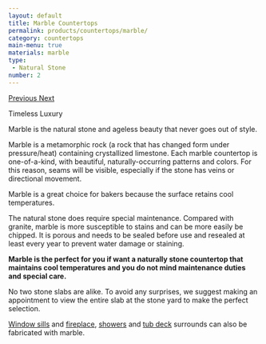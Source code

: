 ```yaml
---
layout: default
title: Marble Countertops
permalink: products/countertops/marble/
category: countertops
main-menu: true
materials: marble
type:
 - Natural Stone
number: 2
---
```


<section class="container section">
  <div class="row">

<div class="col-lg-7 push-lg-5 col-sm-12">
<div id="carouselExampleControls" class="carousel slide content__image sticky" data-ride="carousel">
<div class="carousel-inner" role="listbox">



</div>
<a class="carousel-control-prev" href="#carouselExampleControls" role="button" data-slide="prev">
<span class="carousel-control-prev-icon" aria-hidden="true"></span>
<span class="sr-only">Previous</span>
</a>
<a class="carousel-control-next" href="#carouselExampleControls" role="button" data-slide="next">
<span class="carousel-control-next-icon" aria-hidden="true"></span>
<span class="sr-only">Next</span>
</a>
</div>
</div>

<div class="col-lg-5 pull-lg-7 col-sm-12">
<p class="is-first-heading h2">Timeless Luxury</p>
<p class="h3">Marble is the natural stone and ageless beauty that never goes out of style.</p>

Marble is a metamorphic rock (a rock that has changed form under pressure/heat) containing crystallized limestone. Each marble countertop is one-of-a-kind, with beautiful, naturally-occurring patterns and colors. For this reason, seams will be visible, especially if the stone has veins or directional movement.

Marble is a great choice for bakers because the surface retains cool temperatures.

The natural stone does require special maintenance. Compared with granite, marble is more susceptible to stains and can be more easily be chipped. It is porous and needs to be sealed before use and resealed at least every year to prevent water damage or staining.

**Marble is the perfect for you if want a naturally stone countertop that maintains cool temperatures and you do not mind maintenance duties and special care.**

No two stone slabs are alike. To avoid any surprises, we suggest making an appointment to view the entire slab at the stone yard to make the perfect selection.

<a href="{{ site.github.url }}/products/window-sills">Window sills</a> and <a href="{{ site.github.url }}/products/surrounds/fireplace/">fireplace</a>, <a href="{{ site.github.url }}/products/surrounds/showers/">showers</a> and <a href="{{ site.github.url }}/products/surrounds/tub-deck/">tub deck</a> surrounds can also be fabricated with marble.

</div>
</div>
</section>
